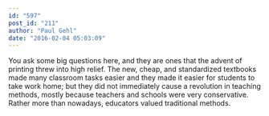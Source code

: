 ```yaml
---
id: "597"
post_id: "211"
author: "Paul Gehl"
date: "2016-02-04 05:03:09"
---
```

You ask some big questions here, and they are ones that the advent of printing threw into high relief. The new, cheap, and standardized textbooks made many classroom tasks easier and they made it easier for students to take work home; but they did not immediately cause a revolution in teaching methods, mostly because teachers and schools were very conservative. Rather more than nowadays, educators valued traditional methods.
